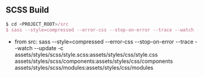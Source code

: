 ## SCSS Build

```javascript
$ cd <PROJECT_ROOT>/src
$ sass --style=compressed --error-css --stop-on-error --trace --watch --update -c assets/styles/scss:assets/styles/css
```
- from src:
sass --style=compressed --error-css --stop-on-error --trace --watch --update -c assets/styles/scss/style.scss:assets/styles/css/style.css assets/styles/scss/components:assets/styles/css/components assets/styles/scss/modules:assets/styles/css/modules